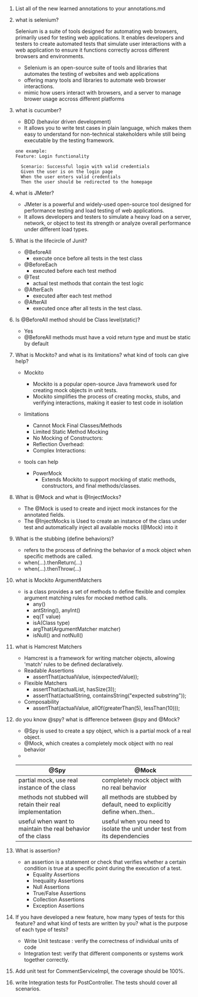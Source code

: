 1. List all of the new learned annotations to your annotations.md 

2. what is selenium? 

   Selenium is a suite of tools designed for automating web browsers, primarily used for testing web applications. It enables developers and testers to create automated tests that simulate user interactions with a web application to ensure it functions correctly across different browsers and environments. 

   - Selenium is an open-source suite of tools and libraries that automates the testing of websites and web applications
   - offering many tools and libraries to automate web browser interactions.
   - mimic how users interact with browsers, and a server to manage brower usage accross different platforms

3. what is cucumber? 
   - BDD (behavior driven development)
   - It allows you to write test cases in plain language, which makes them easy to understand for non-technical stakeholders while still being executable by the testing framework.
   ```
   one example:
   Feature: Login functionality
   
     Scenario: Successful login with valid credentials
     Given the user is on the login page
     When the user enters valid credentials
     Then the user should be redirected to the homepage
   ```

4. what is JMeter? 
   - JMeter is a powerful and widely-used open-source tool designed for performance testing and load testing of web applications.
   - It allows developers and testers to simulate a heavy load on a server, network, or object to test its strength or analyze overall performance under different load types.

5. What is the lifecircle of Junit? 
   - @BeforeAll
     - execute once before all tests in the test class
   - @BeforeEach
     - executed before each test method
   - @Test
     - actual test methods that contain the test logic
   - @AfterEach
     - executed after each test method
   - @AfterAll
     - executed once after all tests in the test class.

6. Is @BeforeAll method should be Class level(static)? 
   - Yes
   - @BeforeAll methods must have a void return type and must be static by default

7. What is Mockito? and what is its limitations?  what kind of tools can give help?
   - Mockito
     - Mockito is a popular open-source Java framework used for creating mock objects in unit tests.
     - Mockito simplifies the process of creating mocks, stubs, and verifying interactions, making it easier to test code in isolation

   - limitations
     - Cannot Mock Final Classes/Methods
     - Limited Static Method Mocking
     - No Mocking of Constructors:
     - Reflection Overhead:
     - Complex Interactions:
     
   - tools can help
     - PowerMock
       - Extends Mockito to support mocking of static methods, constructors, and final methods/classes.

8. What is @Mock and what is @InjectMocks? 
   - The @Mock  is used to create and inject mock instances for the annotated fields.
   - The @InjectMocks is Used to create an instance of the class under test and automatically inject all available mocks (@Mock) into it

9. What is the stubbing (define behaviors)? 
   - refers to the process of defining the behavior of a mock object when specific methods are called.
   - when(...).thenReturn(...)
   - when(...).thenThrow(...)

10. what is Mockito ArgumentMatchers 
    - is a class provides a set of methods to define flexible and complex argument matching rules for mocked method calls.
      - any()
      - antString(), anyInt()
      - eq(T value)
      - isA(Class<T> type)
      - argThat(ArgumentMatcher<T> matcher)
      - isNull() and notNull()

11. what is Hamcrest Matchers 
    - Hamcrest is a framework for writing matcher objects, allowing 'match' rules to be defined declaratively.
    - Readable Assertions
      - assertThat(actualValue, is(expectedValue));
    - Flexible Matchers
      - assertThat(actualList, hasSize(3));
      - assertThat(actualString, containsString("expected substring"));
    - Composability
      - assertThat(actualValue, allOf(greaterThan(5), lessThan(10)));

12. do you know @spy? what is difference between @spy and @Mock? 
    - @Spy is used to create a spy object, which is a partial mock of a real object. 
    - @Mock, which creates a completely mock object with no real behavior
    - 
    | @Spy                                                        | @Mock                                                                      |
    |-------------------------------------------------------------|----------------------------------------------------------------------------|
    | partial mock, use real instance of the class                | completely mock object with no real behavior                               |
    | methods not stubbed will retain their real implementation   | all methods are stubbed by default, need to explicitly define when..then.. |
    | useful when want to maintain the real behavior of the class | useful when you need to isolate the unit under test from its dependencies  |

13. What is assertion?
    - an assertion is a statement or check that verifies whether a certain condition is true at a specific point during the execution of a test.
      - Equality Assertions
      - Inequality Assertions
      - Null Assertions
      - True/False Assertions
      - Collection Assertions
      - Exception Assertions

14. If you have developed a new feature, how many types of tests for this feature? and
     what kind of tests are written by you? what is the purpose of each type of tests? 
    - Write Unit testcase : verify the correctness of individual units of code
    - Integration test: verify that different components or systems work together correctly.

15. Add unit test for CommentServiceImpl, the coverage should be 100%.

    

16. write Integration tests for PostController. The tests should cover all scenarios.